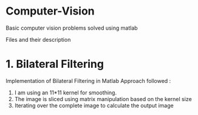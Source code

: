 # Computer-Vision
Basic computer vision problems solved using matlab 

Files and their description 

# 1. Bilateral Filtering 
  Implementation of Bilateral Filtering in Matlab 
  Approach followed :
  1. I am using an 11*11 kernel for smoothing.
  2. The image is sliced using matrix manipulation based on the kernel size
  3. Iterating over the complete image to calculate the output image




